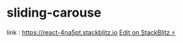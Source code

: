 # sliding-carouse
link : https://react-4na5pt.stackblitz.io
[Edit on StackBlitz ⚡️](https://stackblitz.com/edit/react-4na5pt)
